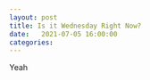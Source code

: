 ```yaml
---
layout: post
title: Is it Wednesday Right Now?
date:   2021-07-05 16:00:00
categories: 
---
```


Yeah
